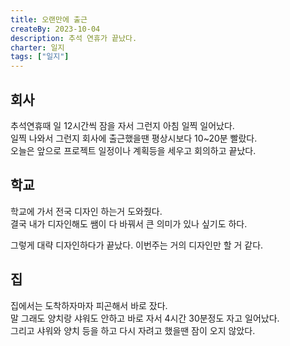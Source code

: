 ```yaml
---
title: 오랜만에 출근
createBy: 2023-10-04
description: 추석 연휴가 끝났다.
charter: 일지
tags: ["일지"]
---
```


## 회사

추석연휴때 일 12시간씩 잠을 자서 그런지 아침 일찍 일어났다.  
일찍 나와서 그런지 회사에 출근했을땐 평상시보다 10~20분 빨랐다.  
오늘은 앞으로 프로젝트 일정이나 계획등을 세우고 회의하고 끝났다.

## 학교

학교에 가서 전국 디자인 하는거 도와줬다.  
결국 내가 디자인해도 쌤이 다 바꿔서 큰 의미가 있나 싶기도 하다.

그렇게 대략 디자인하다가 끝났다. 이번주는 거의 디자인만 할 거 같다.

## 집

집에서는 도착하자마자 피곤해서 바로 잤다.  
말 그래도 양치랑 샤워도 안하고 바로 자서 4시간 30분정도 자고 일어났다.  
그리고 샤워와 양치 등을 하고 다시 자려고 했을땐 잠이 오지 않았다.
